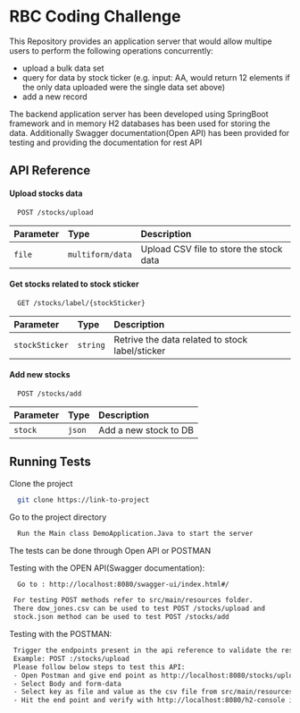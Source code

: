 
# RBC Coding Challenge

This Repository provides an application server that would allow multipe users to perform the
following operations concurrently:
- upload a bulk data set
- query for data by stock ticker (e.g. input: AA, would return 12 elements if the only data uploaded were the single data set above)
- add a new record

The backend application server has been developed using SpringBoot framework and in memory H2 databases has been used for storing the data.
Additionally Swagger documentation(Open API) has been provided for testing and providing the documentation for rest API


## API Reference

#### Upload stocks data

```http
  POST /stocks/upload
```

| Parameter | Type     | Description                |
| :-------- | :------- | :------------------------- |
| `file` | `multiform/data` | Upload CSV file to store the stock data |

#### Get stocks related to stock sticker

```http
  GET /stocks/label/{stockSticker}
```

| Parameter | Type     | Description                       |
| :-------- | :------- | :-------------------------------- |
| `stockSticker`      | `string` | Retrive the data related to stock label/sticker |

#### Add new stocks
```http
  POST /stocks/add
```

| Parameter | Type     | Description                       |
| :-------- | :------- | :-------------------------------- |
| `stock`      | `json` | Add a new stock to DB |




## Running Tests

Clone the project

```bash
  git clone https://link-to-project
```

Go to the project directory 

```bash
  Run the Main class DemoApplication.Java to start the server
```

The tests can be done through Open API or POSTMAN

Testing with the OPEN API(Swagger documentation):

```bash
  Go to : http://localhost:8080/swagger-ui/index.html#/
```

```bash
 For testing POST methods refer to src/main/resources folder.
 There dow_jones.csv can be used to test POST /stocks/upload and
 stock.json method can be used to test POST /stocks/add
```

Testing with the POSTMAN:

```bash
 Trigger the endpoints present in the api reference to validate the restful service.
 Example: POST :/stocks/upload 
 Please follow below steps to test this API:
 - Open Postman and give end point as http://localhost:8080/stocks/upload
 - Select Body and form-data
 - Select key as file and value as the csv file from src/main/resources/daw_jones_index.csv
 - Hit the end point and verify with http://localhost:8080/h2-console if the data is uploaded
```






